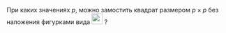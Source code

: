 При каких значениях $p$, можно замостить квадрат размером $p\times p$ без наложения фигурками вида 
<img src="https://matol.nomomon.repl.co/http:&amp;&amp;matol.kz&amp;images&amp;14&amp;O00_911.png" height="25">
?